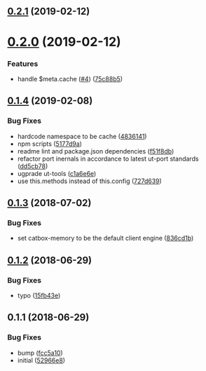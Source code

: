 ## [0.2.1](https://github.com/softwaregroup-bg/ut-port-cache/compare/v0.2.0...v0.2.1) (2019-02-12)



# [0.2.0](https://github.com/softwaregroup-bg/ut-port-cache/compare/v0.1.4...v0.2.0) (2019-02-12)


### Features

* handle $meta.cache ([#4](https://github.com/softwaregroup-bg/ut-port-cache/issues/4)) ([75c88b5](https://github.com/softwaregroup-bg/ut-port-cache/commit/75c88b5))



## [0.1.4](https://github.com/softwaregroup-bg/ut-port-cache/compare/v0.1.3...v0.1.4) (2019-02-08)


### Bug Fixes

* hardcode namespace to be cache ([4836141](https://github.com/softwaregroup-bg/ut-port-cache/commit/4836141))
* npm scripts ([5177d9a](https://github.com/softwaregroup-bg/ut-port-cache/commit/5177d9a))
* readme lint and package.json dependencies ([f51f8db](https://github.com/softwaregroup-bg/ut-port-cache/commit/f51f8db))
* refactor port inernals in accordance to latest ut-port standards ([dd5cb78](https://github.com/softwaregroup-bg/ut-port-cache/commit/dd5cb78))
* ugprade ut-tools ([c1a6e6e](https://github.com/softwaregroup-bg/ut-port-cache/commit/c1a6e6e))
* use this.methods instead of this.config ([727d639](https://github.com/softwaregroup-bg/ut-port-cache/commit/727d639))



<a name="0.1.3"></a>
## [0.1.3](https://github.com/softwaregroup-bg/ut-port-cache/compare/v0.1.2...v0.1.3) (2018-07-02)


### Bug Fixes

* set catbox-memory to be the default client engine ([836cd1b](https://github.com/softwaregroup-bg/ut-port-cache/commit/836cd1b))



<a name="0.1.2"></a>
## [0.1.2](https://github.com/softwaregroup-bg/ut-port-cache/compare/v0.1.1...v0.1.2) (2018-06-29)


### Bug Fixes

* typo ([15fb43e](https://github.com/softwaregroup-bg/ut-port-cache/commit/15fb43e))



<a name="0.1.1"></a>
## 0.1.1 (2018-06-29)


### Bug Fixes

* bump ([fcc5a10](https://github.com/softwaregroup-bg/ut-port-cache/commit/fcc5a10))
* initial ([52966e8](https://github.com/softwaregroup-bg/ut-port-cache/commit/52966e8))



